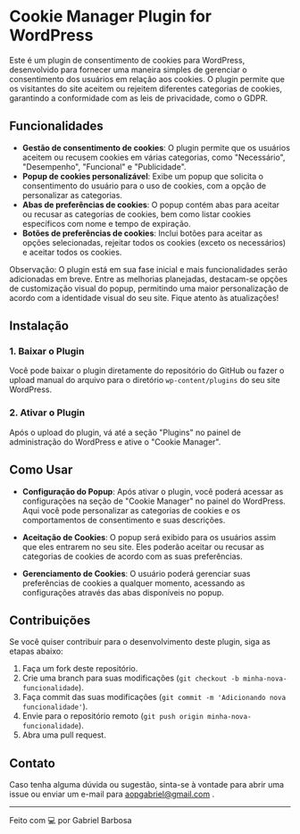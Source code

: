# Cookie Manager Plugin for WordPress

Este é um plugin de consentimento de cookies para WordPress, desenvolvido para fornecer uma maneira simples de gerenciar o consentimento dos usuários em relação aos cookies. O plugin permite que os visitantes do site aceitem ou rejeitem diferentes categorias de cookies, garantindo a conformidade com as leis de privacidade, como o GDPR.

## Funcionalidades

- **Gestão de consentimento de cookies**: O plugin permite que os usuários aceitem ou recusem cookies em várias categorias, como "Necessário", "Desempenho", "Funcional" e "Publicidade".
- **Popup de cookies personalizável**: Exibe um popup que solicita o consentimento do usuário para o uso de cookies, com a opção de personalizar as categorias.
- **Abas de preferências de cookies**: O popup contém abas para aceitar ou recusar as categorias de cookies, bem como listar cookies específicos com nome e tempo de expiração.
- **Botões de preferências de cookies**: Inclui botões para aceitar as opções selecionadas, rejeitar todos os cookies (exceto os necessários) e aceitar todos os cookies.

Observação: O plugin está em sua fase inicial e mais funcionalidades serão adicionadas em breve. Entre as melhorias planejadas, destacam-se opções de customização visual do popup, permitindo uma maior personalização de acordo com a identidade visual do seu site. Fique atento às atualizações!

## Instalação

### 1. Baixar o Plugin

Você pode baixar o plugin diretamente do repositório do GitHub ou fazer o upload manual do arquivo para o diretório `wp-content/plugins` do seu site WordPress.

### 2. Ativar o Plugin

Após o upload do plugin, vá até a seção "Plugins" no painel de administração do WordPress e ative o "Cookie Manager".

## Como Usar

- **Configuração do Popup**: Após ativar o plugin, você poderá acessar as configurações na seção de "Cookie Manager" no painel do WordPress. Aqui você pode personalizar as categorias de cookies e os comportamentos de consentimento e suas descrições.
  
- **Aceitação de Cookies**: O popup será exibido para os usuários assim que eles entrarem no seu site. Eles poderão aceitar ou recusar as categorias de cookies de acordo com as suas preferências.

- **Gerenciamento de Cookies**: O usuário poderá gerenciar suas preferências de cookies a qualquer momento, acessando as configurações através das abas disponíveis no popup.

## Contribuições

Se você quiser contribuir para o desenvolvimento deste plugin, siga as etapas abaixo:

1. Faça um fork deste repositório.
2. Crie uma branch para suas modificações (`git checkout -b minha-nova-funcionalidade`).
3. Faça commit das suas modificações (`git commit -m 'Adicionando nova funcionalidade'`).
4. Envie para o repositório remoto (`git push origin minha-nova-funcionalidade`).
5. Abra uma pull request.


## Contato

Caso tenha alguma dúvida ou sugestão, sinta-se à vontade para abrir uma issue ou enviar um e-mail para <a href="mailto:aopgabriel@gmail.com">aopgabriel@gmail.com</a> .

---

Feito com 💻 por Gabriel Barbosa
